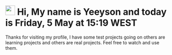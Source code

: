  <h1>
    <img src="https://emojis.slackmojis.com/emojis/images/1643510097/45343/hi.gif?1643510097" width="30"/> 
    Hi, My name is Yeeyson and today is Friday, 5 May at 15:19 WEST
 </h1>
<p>
 Thanks for visiting my profile, I have some test projects going on others are learning projects and others are real projects.
 Feel free to watch and use them.
 </p>